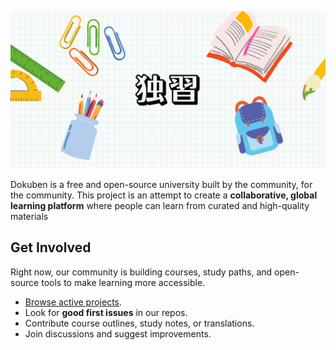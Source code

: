 ![Open Knowledge for Everyone](welcome.png)

Dokuben is a free and open-source university built by the community, for the community. This project is an attempt to create a **collaborative, global learning platform** where people can learn from curated and high-quality materials

## Get Involved

Right now, our community is building courses, study paths, and open-source tools to make learning more accessible.

* [Browse active projects](https://github.com/orgs/dokuben/repositories).
* Look for **good first issues** in our repos.
* Contribute course outlines, study notes, or translations.
* Join discussions and suggest improvements.
